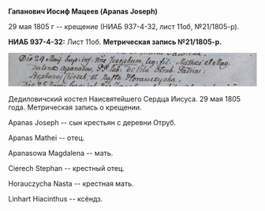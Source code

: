 **Гапанович Иосиф Мацеев (Apanas Joseph)**

29 мая 1805 г -- крещение (НИАБ 937-4-32, лист 11об, №21/1805-р).

**НИАБ 937-4-32:** Лист 11об. **Метрическая запись №21/1805-р.**

![](./media/48b964d4ec11694945435a8dda830b05b05b7ba5.png)

Дедиловичский костел Наисвятейшего Сердца Иисуса. 29 мая 1805 года.
Метрическая запись о крещении.

Apanas Joseph -- сын крестьян с деревни Отруб.

Apanas Mathei -- отец.

Apanasowa Magdalena -- мать.

Cierech Stephan -- крестный отец.

Horauczycha Nasta -- крестная мать.

Linhart Hiacinthus -- ксёндз.
